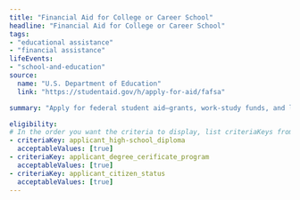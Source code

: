 ```yaml
---
title: "Financial Aid for College or Career School"
headline: "Financial Aid for College or Career School"
tags: 
- "educational assistance"
- "financial assistance"
lifeEvents: 
- "school-and-education"
source:
  name: "U.S. Department of Education"
  link: "https://studentaid.gov/h/apply-for-aid/fafsa"

summary: "Apply for federal student aid—grants, work-study funds, and loans—to help pay for college or career school."

eligibility:
# In the order you want the criteria to display, list criteriaKeys from the csv here, each followed by a comma-separated list of which values indicate eligibility for that criteria. Wrap individual values in quotes if they have inner commas.
- criteriaKey: applicant_high-school_diploma
  acceptableValues: [true]
- criteriaKey: applicant_degree_cerificate_program
  acceptableValues: [true]
- criteriaKey: applicant_citizen_status
  acceptableValues: [true]
---
```

